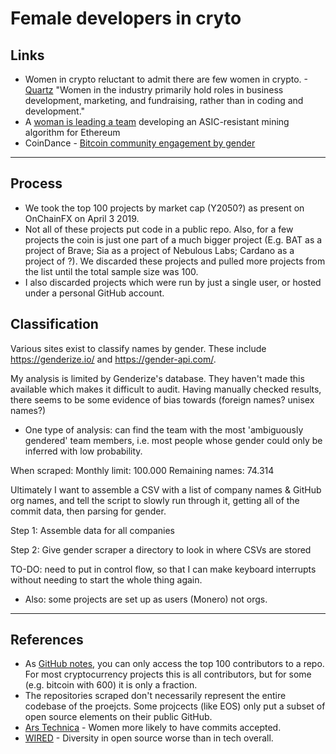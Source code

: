 # Female developers in cryto

## Links
* Women in crypto reluctant to admit there are few women in crypto. -[Quartz](https://qz.com/1262167/the-first-rule-of-being-a-woman-in-crypto-is-you-do-not-talk-about-being-a-woman-in-crypto/)
"Women in the industry primarily hold roles in business development, marketing, and fundraising, rather than in coding and development."
* A [woman is leading a team](https://www.wired.com/story/fight-over-specialized-chips-threatens-ethereum-split/) developing an ASIC-resistant mining algorithm for Ethereum
* CoinDance - [Bitcoin community engagement by gender](https://coin.dance/stats/gender)

-----

## Process

* We took the top 100 projects by market cap (Y2050?) as present on OnChainFX on April 3 2019.
* Not all of these projects put code in a public repo. Also, for a few projects the coin is just one part of a much bigger project (E.g. BAT as a project of Brave; Sia as a project of Nebulous Labs; Cardano as a project of ?). We discarded these projects and pulled more projects from the list until the total sample size was 100.
* I also discarded projects which were run by just a single user, or hosted under a personal GitHub account.



## Classification
Various sites exist to classify names by gender. These include https://genderize.io/ and https://gender-api.com/.

My analysis is limited by Genderize's database. They haven't made this available which makes it difficult to audit. Having manually checked results, there seems to be some evidence of bias towards (foreign names? unisex names?)

* One type of analysis: can find the team with the most 'ambiguously gendered' team members, i.e. most people whose gender could only be inferred with low probability.

When scraped:
Monthly limit: 100.000
Remaining names: 74.314


Ultimately I want to assemble a CSV with a list of company names & GitHub org names, and tell the script to slowly run through it, getting all of the commit data, then parsing for gender.

Step 1: Assemble data for all companies

Step 2: Give gender scraper a directory to look in where CSVs are stored


TO-DO: need to put in control flow, so that I can make keyboard interrupts without needing to start the whole thing again.

* Also: some projects are set up as users (Monero) not orgs. 

---
## References


* As [GitHub notes](https://help.github.com/en/articles/viewing-contribution-activity-in-a-repository), you can only access the top 100 contributors to a repo. For most cryptocurrency projects this is all contributors, but for some (e.g. bitcoin with 600) it is only a fraction.
* The repositories scraped don't necessarily represent the entire codebase of the proejcts. Some projcects (like EOS) only put a subset of open source elements on their public GitHub.
* [Ars Technica](https://arstechnica.com/information-technology/2016/02/data-analysis-of-github-contributions-reveals-unexpected-gender-bias/) - Women more likely to have commits accepted.
* [WIRED](https://www.wired.com/2017/06/diversity-open-source-even-worse-tech-overall/) - Diversity in open source worse than in tech overall. 